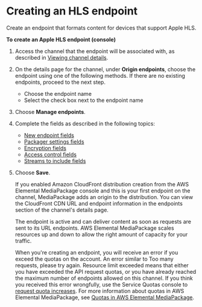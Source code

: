 # Creating an HLS endpoint<a name="endpoints-hls"></a>

Create an endpoint that formats content for devices that support Apple HLS\.

**To create an Apple HLS endpoint \(console\)**

1. Access the channel that the endpoint will be associated with, as described in [Viewing channel details](channels-view.md)\.

1. On the details page for the channel, under **Origin endpoints**, choose the endpoint using one of the following methods\. If there are no existing endpoints, proceed to the next step\.
   + Choose the endpoint name
   + Select the check box next to the endpoint name

1. Choose **Manage endpoints**\.

1. Complete the fields as described in the following topics:
   + [New endpoint fields](endpoints-hls-new.md)
   + [Packager settings fields](endpoints-hls-packager.md)
   + [Encryption fields](endpoints-hls-encryption.md)
   + [Access control fields](endpoints-hls-access-control.md)
   + [Streams to include fields](endpoints-hls-include-streams.md)

1. Choose **Save**\.

   If you enabled Amazon CloudFront distribution creation from the AWS Elemental MediaPackage console and this is your first endpoint on the channel, MediaPackage adds an origin to the distribution\. You can view the CloudFront CDN URL and endpoint information in the endpoints section of the channel's details page\.

   The endpoint is active and can deliver content as soon as requests are sent to its URL endpoints\. AWS Elemental MediaPackage scales resources up and down to allow the right amount of capacity for your traffic\.

   When you're creating an endpoint, you will receive an error if you exceed the quotas on the account\. An error similar to Too many requests, please try again\. Resource limit exceeded means that either you have exceeded the API request quotas, or you have already reached the maximum number of endpoints allowed on this channel\. If you think you received this error wrongfully, use the Service Quotas console to [request quota increases](https://console.aws.amazon.com/servicequotas/home?region=us-east-1#!/services/mediapackage/quotas)\. For more information about quotas in AWS Elemental MediaPackage, see [Quotas in AWS Elemental MediaPackage](quotas.md)\.